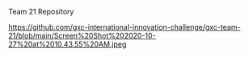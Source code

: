 Team 21 Repository

https://github.com/gxc-international-innovation-challenge/gxc-team-21/blob/main/Screen%20Shot%202020-10-27%20at%2010.43.55%20AM.jpeg
